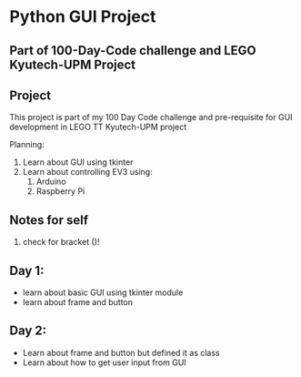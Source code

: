 
# Python GUI Project
## Part of 100-Day-Code challenge and LEGO Kyutech-UPM Project

## Project
This project is part of my 100 Day Code challenge and pre-requisite for GUI development in LEGO TT Kyutech-UPM project

Planning:
1. Learn about GUI using tkinter
2. Learn about controlling EV3 using:
    1. Arduino
    2. Raspberry Pi

## Notes for self
1. check for bracket ()!

## Day 1:
- learn about basic GUI using tkinter module
- learn about frame and button

## Day 2:
- Learn about frame and button but defined it as class
- Learn about how to get user input from GUI